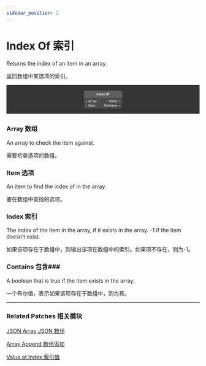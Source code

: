 ```yaml
---
sidebar_position: 2
---
```


# Index Of 索引

Returns the index of an item in an array.

返回数组中某选项的索引。

![Image](./../../../static/img/docs/Data/index-of.png)

### Array 数组

An array to check the item against.

需要检查选项的数组。

### Item 选项

An item to find the index of in the array.

要在数组中查找的选项。

### Index 索引

The index of the item in the array, if it exists in the array. -1 if the item doesn’t exist.

如果该项存在于数组中，则输出该项在数组中的索引。如果项不存在，则为-1。

### Contains 包含### 

A boolean that is true if the item exists in the array.

一个布尔值，表示如果该项存在于数组中，则为真。

------

### Related Patches 相关模块

[JSON Array JSON 数组](./JSON%20Array)

[Array Append 数组添加](./Array%20Append)

[Value at Index 索引值](./Value%20at%20Index)
